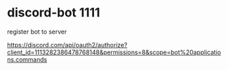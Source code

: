 # discord-bot 1111

register  bot to server 

https://discord.com/api/oauth2/authorize?client_id=1113282386478768148&permissions=8&scope=bot%20applications.commands